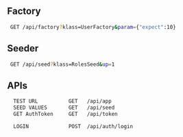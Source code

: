
## Factory

```sh
 GET /api/factory?klass=UserFactory&param={"expect":10}
```

## Seeder

```sh
 GET /api/seed?klass=RolesSeed&up=1
```

## APIs

```sh
  TEST URL          GET   /api/app
  SEED VALUES       GET   /api/seed
  GET AuthToken     GET   /api/token

  LOGIN             POST  /api/auth/login
  
```
